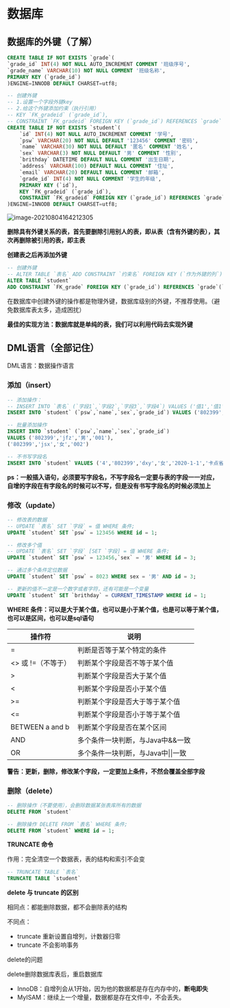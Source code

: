 # 数据库



## 数据库的外键（了解）

```sql
CREATE TABLE IF NOT EXISTS `grade`(
`grade_id` INT(4) NOT NULL AUTO_INCREMENT COMMENT '班级序号',
`grade_name` VARCHAR(10) NOT NULL COMMENT '班级名称',
PRIMARY KEY (`grade_id`)
)ENGINE=INNODB DEFAULT CHARSET=utf8;

-- 创建外键
-- 1.设置一个字段外键key
-- 2.给这个外键添加约束（执行引用）
-- KEY `FK_gradeid` (`grade_id`),
-- CONSTRAINT `FK_gradeid` FOREIGN KEY (`grade_id`) REFERENCES `grade` (`grade_id`)
CREATE TABLE IF NOT EXISTS `student`( 
    `id` INT(4) NOT NULL AUTO_INCREMENT COMMENT '学号', 
    `psw` VARCHAR(20) NOT NULL DEFAULT '123456' COMMENT '密码', 
    `name` VARCHAR(30) NOT NULL DEFAULT '匿名' COMMENT '姓名', 
    `sex` VARCHAR(3) NOT NULL DEFAULT '男' COMMENT '性别', 
    `brithday` DATETIME DEFAULT NULL COMMENT '出生日期', 
    `address` VARCHAR(100) DEFAULT NULL COMMENT '住址', 
    `email` VARCHAR(20) DEFAULT NULL COMMENT '邮箱', 
    `grade_id` INT(4) NOT NULL COMMENT '学生的年级',
    PRIMARY KEY (`id`),
    KEY `FK_gradeid` (`grade_id`),
    CONSTRAINT `FK_gradeid` FOREIGN KEY (`grade_id`) REFERENCES `grade` (`grade_id`)
)ENGINE=INNODB DEFAULT CHARSET=utf8;
```

![image-20210804164212305](C:\Users\J-ADan\AppData\Roaming\Typora\typora-user-images\image-20210804164212305.png)

**删除具有外键关系的表，首先要删除引用别人的表，即从表（含有外键的表），其次再删除被引用的表，即主表**



**创建表之后再添加外键**

```sql
-- 创建外键
-- ALTER TABLE `表名` ADD CONSTRAINT `约束名` FOREIGN KEY (`作为外键的列`) REFERENCES `引用的表`(`引用的列`);
ALTER TABLE `student`
ADD CONSTRAINT `FK_grade` FOREIGN KEY (`grade_id`) REFERENCES `grade`(`grade_id`);
```



在数据库中创建外键的操作都是物理外键，数据库级别的外键，不推荐使用。（避免数据库表太多，造成困扰）

**最佳的实现方法：数据库就是单纯的表，我们可以利用代码去实现外键**

## DML语言（全部记住）

DML语言：数据操作语言

### 添加（insert）

```sql
-- 添加操作：
-- INSERT INTO `表名` (`字段1`,`字段2`,`字段3`,`字段4`) VALUES ('值1','值1','值1','值1');
INSERT INTO `student` (`psw`,`name`,`sex`,`grade_id`) VALUES ('802399','姜富超','女','001');

-- 批量添加操作
INSERT INTO `student` (`psw`,`name`,`sex`,`grade_id`) 
VALUES ('802399','jfz','男','001'),
('802399','jsx','女','002')

-- 不书写字段名
INSERT INTO `student` VALUES ('4','802399','dxy','女','2020-1-1','卡点省','802399',003)
```

**ps：一般插入语句，必须要写字段名，不写字段名一定要与表的字段一一对应，自增的字段在有字段名的时候可以不写，但是没有书写字段名的时候必须加上**



### 修改（update）

```sql
-- 修改表的数据
-- UPDATE `表名` SET `字段` = 值 WHERE 条件;
UPDATE `student` SET `psw` = 123456 WHERE id = 1;

-- 修改多个值
-- UPDATE `表名` SET `字段` [SET `字段] = 值 WHERE 条件;
UPDATE `student` SET `psw` = 123456,`sex` = '男' WHERE id = 3;

-- 通过多个条件定位数据
UPDATE `student` SET `psw` = 8023 WHERE sex = '男' AND id = 3;
```

```sql
-- 更新的值不一定是一个数字或者字符，还有可能是一个变量
UPDATE `student` SET `brithday` = CURRENT_TIMESTAMP WHERE id = 1;
```



**WHERE 条件：可以是大于某个值，也可以是小于某个值，也是可以等于某个值，也可以是区间，也可以是sql语句**

| 操作符             | 说明                               |
| ------------------ | ---------------------------------- |
| =                  | 判断是否等于某个特定的条件         |
| <> 或 !=（不等于） | 判断某个字段是否不等于某个值       |
| >                  | 判断某个字段是否大于某个值         |
| <                  | 判断某个字段是否小于某个值         |
| >=                 | 判断某个字段是否大于等于某个值     |
| <=                 | 判断某个字段是否小于等于某个值     |
| BETWEEN a and b    | 判断某个字段是否在某个区间         |
| AND                | 多个条件一块判断，与Java中&&一致   |
| OR                 | 多个条件一块判断，与Java中\|\|一致 |

**警告：更新，删除，修改某个字段，一定要加上条件，不然会覆盖全部字段**

### 删除（delete）



```sql
-- 删除操作（不要使用），会删除数据某张表库所有的数据
DELETE FROM `student`

-- 删除操作 DELETE FROM `表名` WHERE 条件;
DELETE FROM `student` WHERE id = 1;
```



**TRUNCATE 命令**

作用：完全清空一个数据表，表的结构和索引不会变

```sql
-- TRUNCATE TABLE `表名`
TRUNCATE TABLE `student`
```



**delete 与 truncate 的区别**

相同点：都能删除数据，都不会删除表的结构

不同点：

* truncate 重新设置自增列，计数器归零
* truncate 不会影响事务



delete的问题

delete删除数据库表后，重启数据库

* InnoDB：自增列会从1开始，因为他的数据都是存在内存中的，**断电即失**
* MyISAM：继续上一个增量，数据都是存在文件中，不会丢失。

